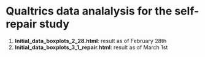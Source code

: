 # Qualtrics data analalysis for the self-repair study
1) __Initial_data_boxplots_2_28.html__: result as of February 28th
2) __Initial_data_boxplots_3_1_repair.html__: result as of March 1st
